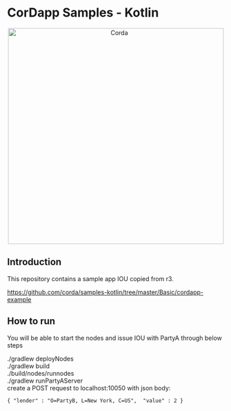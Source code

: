 # CorDapp Samples - Kotlin
<p align="center">
  <img src="https://www.corda.net/wp-content/uploads/2016/11/fg005_corda_b.png" alt="Corda" width="500">
</p>

## Introduction
This repository contains a sample app IOU copied from r3.

https://github.com/corda/samples-kotlin/tree/master/Basic/cordapp-example

## How to run
You will be able to start the nodes and issue IOU with PartyA through below steps

./gradlew deployNodes<br/>
./gradlew build<br/>
./build/nodes/runnodes<br/>
./gradlew runPartyAServer<br/>
create a POST request to localhost:10050 with json body:<br/>

``
{
	"lender" : "O=PartyB, L=New York, C=US", 
	"value" : 2
}
``
